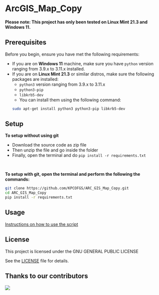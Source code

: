 # ArcGIS_Map_Copy
**Please note: This project has only been tested on Linux Mint 21.3 and Windows 11.**
## Prerequisites
Before you begin, ensure you have met the following requirements:
* If you are on **Windows 11** machine, make sure you have `python` version ranging from 3.9.x to 3.11.x installed.
* If you are on **Linux Mint 21.3** or similar distros, make sure the following packages are installed:
    * `python3` version ranging from 3.9.x to 3.11.x
    * `python3-pip`
    * `libkrb5-dev`
    * You can install them using the following command:
   ```bash
   sudo apt-get install python3 python3-pip libkrb5-dev
   ```

## Setup

**To setup without using git**
* Download the source code as zip file
* Then unzip the file and go inside the folder
* Finally, open the terminal and do `pip install -r requirements.txt`

<br>

**To setup with git, open the terminal and perform the following the commands:**

```bash
git clone https://github.com/KPCOFGS/ARC_GIS_Map_Copy.git
cd ARC_GIS_Map_Copy
pip install -r requirements.txt
```

## Usage
[Instructions on how to use the script](usage/usage.md)

## License
This project is licensed under the GNU GENERAL PUBLIC LICENSE

See the [LICENSE](LICENSE) file for details.

## Thanks to our contributors

<a href="https://github.com/KPCOFGS/ArcGIS_Map_Copy/graphs/contributors">
  <img src="https://contrib.rocks/image?repo=KPCOFGS/ArcGIS_Map_Copy" />
</a>
